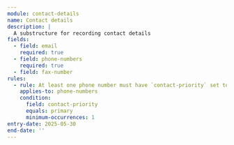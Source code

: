 ```yaml
---
module: contact-details
name: Contact details
description: |
  A substructure for recording contact details
fields:
  - field: email
    required: true
  - field: phone-numbers
    required: true
  - field: fax-number
rules:
  - rule: At least one phone number must have `contact-priority` set to `primary`
    applies-to: phone-numbers
    condition:
      field: contact-priority
      equals: primary
      minimum-occurrences: 1
entry-date: 2025-05-30
end-date: ''
---
```

